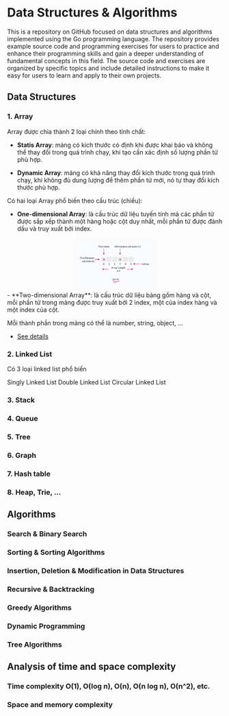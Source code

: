 # Data Structures & Algorithms
<p>This is a repository on GitHub focused on data structures and algorithms implemented using the Go programming language. The repository provides example source code and programming exercises for users to practice and enhance their programming skills and gain a deeper understanding of fundamental concepts in this field. The source code and exercises are organized by specific topics and include detailed instructions to make it easy for users to learn and apply to their own projects.</p>

## Data Structures
### 1. Array
Array được chia thành 2 loại chính theo tính chất:

- **Statis Array**: mảng có kích thước có định khi được khai báo và không thể thay đổi trong quá trình chạy, khi tạo cần xác định số lượng phần tử phù hợp.

- **Dynamic Array**: mảng có khả năng thay đổi kích thước trong quá trình chạy, khi không đủ dung lượng để thêm phần tử mới, nó tự thay đổi kích thước phù hợp.

Có hai loại Array phổ biến theo cấu trúc (chiều):

- **One-dimensional Array**: là cấu trúc dữ liệu tuyến tính mà các phần tử được sắp xếp thành một hàng hoặc cột duy nhất, mỗi phần tử được đánh dấu và truy xuất bởi index.
<div align="center">
    <img src="images/one-dimensional-array.png" style="width:200px">
</div>
- **Two-dimensional Array**: là cấu trúc dữ liệu bảng gồm hàng và cột, mỗi phần tử trong mảng được truy xuất bởi 2 index, một của index hàng và một index của cột.

Mỗi thành phần trong mảng có thể là number, string, object, ...
- [See details](./data-structure/README.md)

### 2. Linked List
Có 3 loại linked list phổ biến

Singly Linked List
Double Linked List
Circular Linked List

### 3. Stack
### 4. Queue
### 5. Tree
### 6. Graph
### 7. Hash table
### 8. Heap, Trie, ...

## Algorithms

### Search & Binary Search
### Sorting & Sorting Algorithms
### Insertion, Deletion & Modification in Data Structures
### Recursive & Backtracking
### Greedy Algorithms
### Dynamic Programming
### Tree Algorithms

## Analysis of time and space complexity

### Time complexity O(1), O(log n), O(n), O(n log n), O(n^2), etc.
### Space and memory complexity
